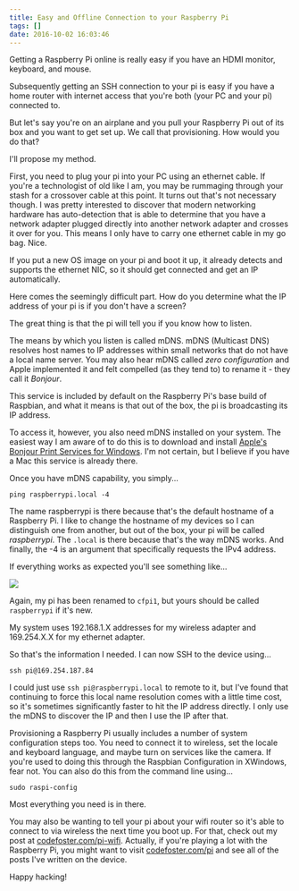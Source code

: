 ```yaml
---
title: Easy and Offline Connection to your Raspberry Pi
tags: []
date: 2016-10-02 16:03:46
---
```


Getting a Raspberry Pi online is really easy if you have an HDMI monitor, keyboard, and mouse.

Subsequently getting an SSH connection to your pi is easy if you have a home router with internet access that you&#39;re both (your PC and your pi) connected to.

But let&#39;s say you&#39;re on an airplane and you pull your Raspberry Pi out of its box and you want to get set up. We call that provisioning. How would you do that?

I&#39;ll propose my method.

First, you need to plug your pi into your PC using an ethernet cable. If you&#39;re a technologist of old like I am, you may be rummaging through your stash for a crossover cable at this point. It turns out that&#39;s not necessary though. I was pretty interested to discover that modern networking hardware has auto-detection that is able to determine that you have a network adapter plugged directly into another network adapter and crosses it over for you. This means I only have to carry one ethernet cable in my go bag. Nice.

If you put a new OS image on your pi and boot it up, it already detects and supports the ethernet NIC, so it should get connected and get an IP automatically.

Here comes the seemingly difficult part. How do you determine what the IP address of your pi is if you don&#39;t have a screen?

The great thing is that the pi will tell you if you know how to listen.

The means by which you listen is called mDNS. mDNS (Multicast DNS) resolves host names to IP addresses within small networks that do not have a local name server. You may also hear mDNS called _zero configuration_ and Apple implemented it and felt compelled (as they tend to) to rename it - they call it _Bonjour_.

This service is included by default on the Raspberry Pi&#39;s base build of Raspbian, and what it means is that out of the box, the pi is broadcasting its IP address.

To access it, however, you also need mDNS installed on your system. The easiest way I am aware of to do this is to download and install [Apple&#39;s Bonjour Print Services for Windows](https://support.apple.com/kb/DL999?viewlocale=en_US&amp;locale=en_US). I&#39;m not certain, but I believe if you have a Mac this service is already there.

Once you have mDNS capability, you simply...

`ping raspberrypi.local -4`

The name raspberrypi is there because that&#39;s the default hostname of a Raspberry Pi. I like to change the hostname of my devices so I can distinguish one from another, but out of the box, your pi will be called _raspberrypi_. The `.local` is there because that&#39;s the way mDNS works. And finally, the -4 is an argument that specifically requests the IPv4 address.

If everything works as expected you&#39;ll see something like...

![](http://codefoster.blob.core.windows.net/site/image/0877cc4c57ef45939cdd6901ccae1d94/pi-easyoffline_ping_1.png)

Again, my pi has been renamed to `cfpi1`, but yours should be called `raspberrypi` if it&#39;s new.

My system uses 192.168.1.X addresses for my wireless adapter and 169.254.X.X for my ethernet adapter.

So that&#39;s the information I needed. I can now SSH to the device using...

`ssh pi@169.254.187.84`

I could just use `ssh pi@raspberrypi.local` to remote to it, but I&#39;ve found that continuing to force this local name resolution comes with a little time cost, so it&#39;s sometimes significantly faster to hit the IP address directly. I only use the mDNS to discover the IP and then I use the IP after that.&nbsp;

Provisioning a Raspberry Pi usually includes a number of system configuration steps too. You need to connect it to wireless, set the locale and keyboard language, and maybe turn on services like the camera. If you&#39;re used to doing this through the Raspbian Configuration in XWindows, fear not. You can also do this from the command line using...

`sudo raspi-config`

Most everything you need is in there.

You may also be wanting to tell your pi about your wifi router so it&#39;s able to connect to via wireless the next time you boot up. For that, check out my post at [codefoster.com/pi-wifi](http://codefoster.com/pi-wifi). Actually, if you&#39;re playing a lot with the Raspberry Pi, you might want to visit [codefoster.com/pi](http://codefoster.com/pi) and see all of the posts I&#39;ve written on the device.

Happy hacking!

&nbsp;